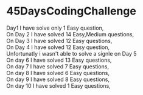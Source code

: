 # 45DaysCodingChallenge
Day1 I have solve only 1 Easy question,     
On Day 2 I have solved 14 Easy,Medium questions,     
On Day 3 I have solved 12 Easy questions,     
On Day 4 I have solved 12 Easy question,      
Unfortunatly i wasn't able to solve a signle on Day 5                         
On day 6 I have solved 13 Easy questions,             
On day 7 I have solved 7 Easy questions,                           
On day 8 I have solved 6 Easy questions,                   
On day 9 I have solved 8 Easy questions,                        
On day 10 I have solved 1 Easy questions,                                  
